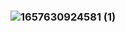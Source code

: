 ### ![1657630924581 (1)](https://user-images.githubusercontent.com/109147724/186892183-ba8af687-407f-443a-ae9f-b998719ab1e3.jpg)




<!--
**SteveJosephh21/SteveJosephh21** is a ✨ _special_ ✨ repository because its `README.md` (this file) appears on your GitHub profile.

Here are some ideas to get you started:

- 🔭 I’m currently working on ...
- 🌱 I’m currently learning ...
- 👯 I’m looking to collaborate on ...
- 🤔 I’m looking for help with ...
- 💬 Ask me about ...
- 📫 How to reach me: ...
- 😄 Pronouns: ...
- ⚡ Fun fact: ...
-->
